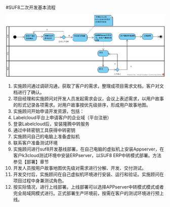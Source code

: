 #SUF8二次开发基本流程

![](/assets/二开流程.jpg)

1. 实施顾问通过调研沟通，获取了客户的需求，整理成项目需求文档，客户对文档进行了确认。
2. 项目经理和实施顾问对开发人员发起需求会议，会议上表述需求，以用户故事的形式记录各项需求。对用户故事按优先级排序，形成用户故事地图。
3. 实施顾问开始申请开发资源，包括：
 1. Labelcloud平台上申请客户的企业域（平台注册）
 2. 登录Labelcloud后，安装隆腾中转服务
 3. 通过中转密钥工具获得中转密钥
 4. 实施顾问自己的电脑上准备虚拟机
 5. 联系客户准备测试环境
4. 实施顾问进行suf8开发基线部署，在自己电脑的虚拟机上安装Appserver，在客户k3cloud测试环境中安装ERPserver，以SUF8 ERP中转模式部署。方法参见【部署】章节
5. 开发人员按用户故事地图优先级对需求进行分解、开发、交付测试。
6. 开发交付后，实施顾问在自己虚拟机环境进行安装、运行和验证。实施顾问在项目过程中身兼测试角色。
7. 按实际情况，进行上线部署。上线部署可以选择APPserver中转模式模式或者完全局域网模式进行。正式部署生产环境前，按需在客户的测试环境进行预上线。


